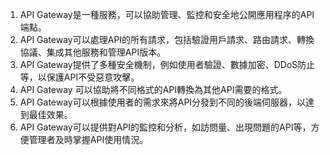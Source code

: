 

1. API Gateway是一種服務，可以協助管理、監控和安全地公開應用程序的API端點。
2. API Gateway可以處理API的所有請求，包括驗證用戶請求、路由請求、轉換協議、集成其他服務和管理API版本。
3. API Gateway提供了多種安全機制，例如使用者驗證、數據加密、DDoS防止等，以保護API不受惡意攻擊。
4. API Gateway 可以協助將不同格式的API轉換為其他API需要的格式。
5. API Gateway可以根據使用者的需求來將API分發到不同的後端伺服器，以達到最佳效果。
6. API Gateway可以提供對API的監控和分析，如訪問量、出現問題的API等，方便管理者及時掌握API使用情況。